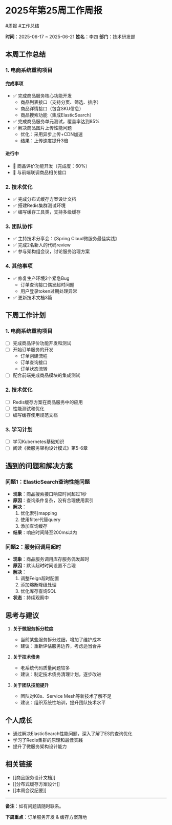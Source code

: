 # 2025年第25周工作周报

#周报 #工作总结

**时间**：2025-06-17 ~ 2025-06-21
**姓名**：李四
**部门**：技术研发部

## 本周工作总结

### 1. 电商系统重构项目

#### 完成事项
- ✅ 完成商品服务核心功能开发
  - 商品列表接口（支持分页、筛选、排序）
  - 商品详情接口（包含SKU信息）
  - 商品搜索功能（集成ElasticSearch）
- ✅ 完成商品服务单元测试，覆盖率达到85%
- ✅ 解决商品图片上传性能问题
  - 优化：采用异步上传+CDN加速
  - 结果：上传速度提升3倍

#### 进行中
- 🔄 商品评价功能开发（完成度：60%）
- 🔄 与前端联调商品相关接口

### 2. 技术优化

- ✅ 完成分布式缓存方案设计文档
- ✅ 搭建Redis集群测试环境
- ✅ 编写缓存工具类，支持多级缓存

### 3. 团队协作

- ✅ 主持技术分享会：《Spring Cloud微服务最佳实践》
- ✅ 完成2名新人的代码review
- ✅ 参与架构组会议，讨论服务治理方案

### 4. 其他事项

- ✅ 修复生产环境2个紧急Bug
  - 订单查询接口偶发超时问题
  - 用户登录token过期处理异常
- ✅ 更新技术文档3篇

## 下周工作计划

### 1. 电商系统重构项目
- [ ] 完成商品评价功能开发和测试
- [ ] 开始订单服务的开发
  - 订单创建流程
  - 订单查询接口
  - 订单状态流转
- [ ] 配合前端完成商品模块的集成测试

### 2. 技术优化
- [ ] Redis缓存方案在商品服务中的应用
- [ ] 性能测试和优化
- [ ] 编写缓存使用规范文档

### 3. 学习计划
- [ ] 学习Kubernetes基础知识
- [ ] 阅读《微服务架构设计模式》第5-6章

## 遇到的问题和解决方案

### 问题1：ElasticSearch查询性能问题
- **现象**：商品搜索接口响应时间超过1秒
- **原因**：查询条件复杂，没有合理使用索引
- **解决**：
  1. 优化索引mapping
  2. 使用filter代替query
  3. 添加查询缓存
- **结果**：响应时间降至200ms以内

### 问题2：服务间调用超时
- **现象**：商品服务调用库存服务偶发超时
- **原因**：默认超时时间设置不合理
- **解决**：
  1. 调整Feign超时配置
  2. 添加熔断降级处理
  3. 优化库存查询SQL
- **状态**：持续观察中

## 思考与建议

1. **关于微服务拆分粒度**
   - 当前某些服务拆分过细，增加了维护成本
   - 建议：重新评估服务边界，考虑适当合并

2. **关于技术债务**
   - 老系统代码质量问题较多
   - 建议：制定技术债务清理计划，逐步改进

3. **关于团队技能提升**
   - 团队对K8s、Service Mesh等新技术了解不足
   - 建议：组织系统性培训，提升团队技术水平

## 个人成长

- 通过解决ElasticSearch性能问题，深入了解了ES的查询优化
- 学习了Redis集群的原理和最佳实践
- 提升了微服务架构设计能力

## 相关链接

- [[商品服务设计文档]]
- [[分布式缓存方案设计]]
- [[本周会议纪要]]

---

**备注**：如有问题请随时联系。

**下周重点**：订单服务开发 & 缓存方案落地
